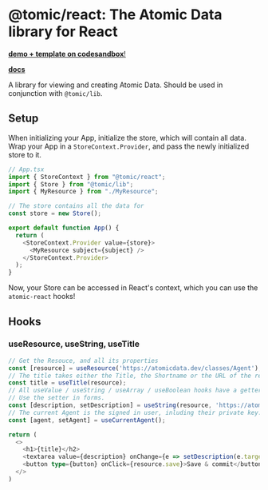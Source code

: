 # @tomic/react: The Atomic Data library for React

[**demo + template on codesandbox**!](https://codesandbox.io/s/atomic-data-react-template-4y9qu?file=/src/MyResource.tsx:0-1223)

[**docs**](https://joepio.github.io/atomic-data-browser/docs/modules/_tomic_react.html)

A library for viewing and creating Atomic Data.
Should be used in conjunction with `@tomic/lib`.

## Setup

When initializing your App, initialize the store, which will contain all data.
Wrap your App in a `StoreContext.Provider`, and pass the newly initialized store to it.

```ts
// App.tsx
import { StoreContext } from "@tomic/react";
import { Store } from "@tomic/lib";
import { MyResource } from "./MyResource";

// The store contains all the data for
const store = new Store();

export default function App() {
  return (
    <StoreContext.Provider value={store}>
      <MyResource subject={subject} />
    </StoreContext.Provider>
  );
}
```

Now, your Store can be accessed in React's context, which you can use the `atomic-react` hooks!

## Hooks

### useResource, useString, useTitle

```ts
// Get the Resouce, and all its properties
const [resource] = useResource('https://atomicdata.dev/classes/Agent');
// The title takes either the Title, the Shortname or the URL of the resource
const title = useTitle(resource);
// All useValue / useString / useArray / useBoolean hooks have a getter and a setter.
// Use the setter in forms.
const [description, setDescription] = useString(resource, 'https://atomicdata.dev/properties/description');
// The current Agent is the signed in user, inluding their private key. This enables you to create Commits and update data on a server.
const [agent, setAgent] = useCurrentAgent();

return (
  <>
    <h1>{title}</h2>
    <textarea value={description} onChange={e => setDescription(e.target.value)} />
    <button type={button} onClick={resource.save}>Save & commit</button>
  </>
)

```
